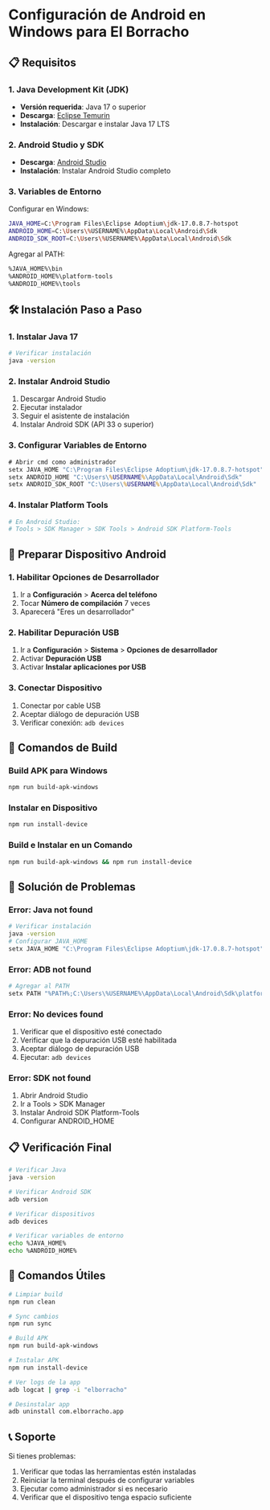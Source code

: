 # Configuración de Android en Windows para El Borracho

## 📋 Requisitos

### 1. Java Development Kit (JDK)
- **Versión requerida**: Java 17 o superior
- **Descarga**: [Eclipse Temurin](https://adoptium.net/temurin/releases/)
- **Instalación**: Descargar e instalar Java 17 LTS

### 2. Android Studio y SDK
- **Descarga**: [Android Studio](https://developer.android.com/studio)
- **Instalación**: Instalar Android Studio completo

### 3. Variables de Entorno

Configurar en Windows:
```bash
JAVA_HOME=C:\Program Files\Eclipse Adoptium\jdk-17.0.8.7-hotspot
ANDROID_HOME=C:\Users\%USERNAME%\AppData\Local\Android\Sdk
ANDROID_SDK_ROOT=C:\Users\%USERNAME%\AppData\Local\Android\Sdk
```

Agregar al PATH:
```bash
%JAVA_HOME%\bin
%ANDROID_HOME%\platform-tools
%ANDROID_HOME%\tools
```

## 🛠️ Instalación Paso a Paso

### 1. Instalar Java 17
```bash
# Verificar instalación
java -version
```

### 2. Instalar Android Studio
1. Descargar Android Studio
2. Ejecutar instalador
3. Seguir el asistente de instalación
4. Instalar Android SDK (API 33 o superior)

### 3. Configurar Variables de Entorno
```cmd
# Abrir cmd como administrador
setx JAVA_HOME "C:\Program Files\Eclipse Adoptium\jdk-17.0.8.7-hotspot"
setx ANDROID_HOME "C:\Users\%USERNAME%\AppData\Local\Android\Sdk"
setx ANDROID_SDK_ROOT "C:\Users\%USERNAME%\AppData\Local\Android\Sdk"
```

### 4. Instalar Platform Tools
```bash
# En Android Studio:
# Tools > SDK Manager > SDK Tools > Android SDK Platform-Tools
```

## 📱 Preparar Dispositivo Android

### 1. Habilitar Opciones de Desarrollador
1. Ir a **Configuración** > **Acerca del teléfono**
2. Tocar **Número de compilación** 7 veces
3. Aparecerá "Eres un desarrollador"

### 2. Habilitar Depuración USB
1. Ir a **Configuración** > **Sistema** > **Opciones de desarrollador**
2. Activar **Depuración USB**
3. Activar **Instalar aplicaciones por USB**

### 3. Conectar Dispositivo
1. Conectar por cable USB
2. Aceptar diálogo de depuración USB
3. Verificar conexión: `adb devices`

## 🚀 Comandos de Build

### Build APK para Windows
```bash
npm run build-apk-windows
```

### Instalar en Dispositivo
```bash
npm run install-device
```

### Build e Instalar en un Comando
```bash
npm run build-apk-windows && npm run install-device
```

## 🔧 Solución de Problemas

### Error: Java not found
```bash
# Verificar instalación
java -version
# Configurar JAVA_HOME
setx JAVA_HOME "C:\Program Files\Eclipse Adoptium\jdk-17.0.8.7-hotspot"
```

### Error: ADB not found
```bash
# Agregar al PATH
setx PATH "%PATH%;C:\Users\%USERNAME%\AppData\Local\Android\Sdk\platform-tools"
```

### Error: No devices found
1. Verificar que el dispositivo esté conectado
2. Verificar que la depuración USB esté habilitada
3. Aceptar diálogo de depuración USB
4. Ejecutar: `adb devices`

### Error: SDK not found
1. Abrir Android Studio
2. Ir a Tools > SDK Manager
3. Instalar Android SDK Platform-Tools
4. Configurar ANDROID_HOME

## 📋 Verificación Final

```bash
# Verificar Java
java -version

# Verificar Android SDK
adb version

# Verificar dispositivos
adb devices

# Verificar variables de entorno
echo %JAVA_HOME%
echo %ANDROID_HOME%
```

## 🎯 Comandos Útiles

```bash
# Limpiar build
npm run clean

# Sync cambios
npm run sync

# Build APK
npm run build-apk-windows

# Instalar APK
npm run install-device

# Ver logs de la app
adb logcat | grep -i "elborracho"

# Desinstalar app
adb uninstall com.elborracho.app
```

## 📞 Soporte

Si tienes problemas:
1. Verificar que todas las herramientas estén instaladas
2. Reiniciar la terminal después de configurar variables
3. Ejecutar como administrador si es necesario
4. Verificar que el dispositivo tenga espacio suficiente